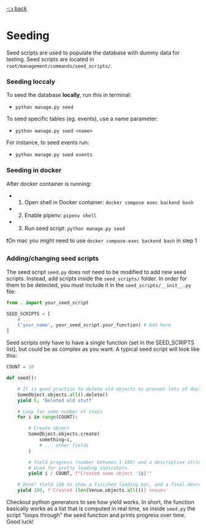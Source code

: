 [👈 back](/docs/technical/README.md)

# Seeding

Seed scripts are used to populate the database with dummy data for testing. Seed scripts are located in `root/management/commands/seed_scripts/`.

### Seeding loccaly

To seed the database **locally**, run this in terminal:

- `python manage.py seed`

To seed specific tables (eg. events), use a name parameter:

- `python manage.py seed <name>`

For instance, to seed events run:

- `python manage.py seed events`

### Seeding in docker 
<!-- 
`docker compose exec backend python -m pipenv run python manage.py seed`

I find this very long and messy, so I prefer to have a terminal window inside the docker container all the time: -->
After docker container is running:

- 1) Open shell in Docker container: `docker compose exec backend bash`
- 2) Enable pipenv: `pipenv shell` 
- 3) Run seed script: `python manage.py seed`

❗️On mac you might need to use `docker compose-exec backend bash` in step 1

### Adding/changing seed scripts
The seed script `seed.py` does not need to be modified to add new seed scripts.
Instead, add scripts inside the `seed_scripts/` folder. In order for them to be detected, you must include it in the `seed_scripts/__init__.py` file:

```python
from . import your_seed_script

SEED_SCRIPTS = [
    # ... 
    ('your_name', your_seed_script.your_function) # Add here
]
```

Seed scripts only have to have a single function (set in the SEED_SCRIPTS list), but could be as complex as you want. A typical seed script will look like this:

```python
COUNT = 10

def seed():

    # It is good practise to delete old objects to prevent lots of duplicates
    SomeObject.objects.all().delete()
    yield 0, 'Deleted old stuff'

    # Loop for some number of steps
    for i in range(COUNT):

        # Create object
        SomeObject.objects.create(
            something=i,
            # ... other fields
        )

        # Yield progress (number between 1-100) and a descriptive string. 
        # Used for pretty loading indicators.
        yield i / COUNT, f"Created some object '{i}'"

    # Done! Yield 100 to show a finished loading bar, and a final description
    yield 100, f'Created {len(Venue.objects.all())} venues'
```

Checkout python generators to see how yield works. In short, the function basically works as a list that is computed in real time, so inside `seed.py` the script "loops through" the seed function and prints progress over time. Good luck!
